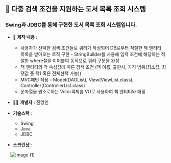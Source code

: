 ## 📗  다중 검색 조건을 지원하는 도서 목록 조회 시스템



### Swing과 JDBC를 통해 구현한 도서 목록 조회 시스템입니다.
* 📝  **제작 내용** :
   * 사용자가 선택한 검색 조건들로 쿼리가 작성되어 DB로부터 적절한 책 엔티티 목록을 받아오는 로직 구현 - StringBuilder를 사용해 입력 조건에 해당하는 적절한 where절을 이어붙여 동적으로 쿼리 구문을 완성 
   * 책 엔티티의 각 속성값에 따른 검색 조건 (책 이름, 출판사, 가격 범위(최소값, 최댓값 중 택1 혹은 전체선택 가능))
   * MVC패턴 적용 - Model(DAOList), View(ViewList.class), Controller(ControllerList.class) 
   * 문자열을 원소로하는 Vctor객체를 VO로 사용하여 책 엔티티와 매핑

* 🧑‍💻  **개발자** : 진명인

* **기술스택** :
  * Swing
  * Java
  * JDBC

* **스크린샷** :  </br>


&nbsp;&nbsp;&nbsp;&nbsp;![image (1)](https://github.com/user-attachments/assets/90fa96ef-a50f-4b7a-9451-8522d4df27f3)
